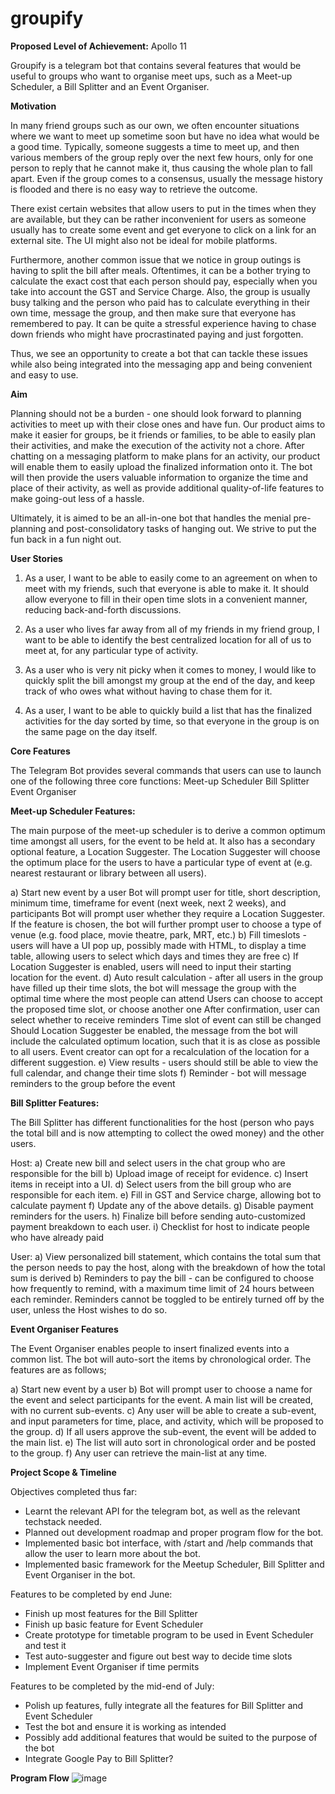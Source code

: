# groupify

**Proposed Level of Achievement:** Apollo 11


Groupify is a telegram bot that contains several features that would be useful to groups who want to organise meet ups, such as a Meet-up Scheduler, a Bill Splitter and an Event Organiser.


**Motivation**

In many friend groups such as our own, we often encounter situations where we want to meet up sometime soon but have no idea what would be a good time. Typically, someone suggests a time to meet up, and then various members of the group reply over the next few hours, only for one person to reply that he cannot make it, thus causing the whole plan to fall apart. Even if the group comes to a consensus, usually the message history is flooded and there is no easy way to retrieve the outcome.

There exist certain websites that allow users to put in the times when they are available, but they can be rather inconvenient for users as someone usually has to create some event and get everyone to click on a link for an external site. The UI might also not be ideal for mobile platforms.

Furthermore, another common issue that we notice in group outings is having to split the bill after meals. Oftentimes, it can be a bother trying to calculate the exact cost that each person should pay, especially when you take into account the GST and Service Charge. Also, the group is usually busy talking and the person who paid has to calculate everything in their own time, message the group, and then make sure that everyone has remembered to pay. It can be quite a stressful experience having to chase down friends who might have procrastinated paying and just forgotten.

Thus, we see an opportunity to create a bot that can tackle these issues while also being integrated into the messaging app and being convenient and easy to use.


**Aim**

Planning should not be a burden - one should look forward to planning activities to meet up with their close ones and have fun. Our product aims to make it easier for groups, be it friends or families, to be able to easily plan their activities, and make the execution of the activity not a chore. After chatting on a messaging platform to make plans for an activity, our product will enable them to easily upload the finalized information onto it. The bot will then provide the users valuable information to organize the time and place of their activity, as well as provide additional quality-of-life features to make going-out less of a hassle. 

Ultimately, it is aimed to be an all-in-one bot that handles the menial pre-planning and post-consolidatory tasks of hanging out. We strive to put the fun back in a fun night out.




**User Stories**


1. As a user, I want to be able to easily come to an agreement on when to meet with my friends, such that everyone is able to make it. It should allow everyone to fill in their open time slots in a convenient manner, reducing back-and-forth discussions.

2. As a user who lives far away from all of my friends in my friend group, I want to be able to identify the best centralized location for all of us to meet at, for any particular type of activity.

3. As a user who is very nit picky when it comes to money, I would like to quickly split the bill amongst my group at the end of the day, and keep track of who owes what without having to chase them for it.

4. As a user, I want to be able to quickly build a list that has the finalized activities for the day sorted by time, so that everyone in the group is on the same page on the day itself.


**Core Features**


The Telegram Bot provides several commands that users can use to launch one of the following three core functions:
Meet-up Scheduler
Bill Splitter
Event Organiser


**Meet-up Scheduler Features:**

The main purpose of the meet-up scheduler is to derive a common optimum time amongst all users, for the event to be held at. 
It also has a secondary optional feature, a Location Suggester. The Location Suggester will choose the optimum place for the users to have a particular type of event at (e.g. nearest restaurant or library between all users).

a) Start new event by a user
    Bot will prompt user for title, short description, minimum time, timeframe for event (next week, next 2 weeks), and participants
    Bot will prompt user whether they require a Location Suggester. If the feature is chosen, the bot will further prompt user to choose a type of venue (e.g. food place, movie     theatre, park, MRT, etc.)
b) Fill timeslots - users will have a UI pop up, possibly made with HTML, to display a time table, allowing users to select which days and times they are free
c) If Location Suggester is enabled, users will need to input their starting location for the event.
d) Auto result calculation - after all users in the group have filled up their time slots, the bot will message the group with the optimal time where the most people can attend
    Users can choose to accept the proposed time slot, or choose another one
    After confirmation, user can select whether to receive reminders 
    Time slot of event can still be changed
    Should Location Suggester be enabled, the message from the bot will include the calculated optimum location, such that it is as close as possible to all users.
     Event creator can opt for a recalculation of the location for a different suggestion.
e) View results - users should still be able to view the full calendar, and change their time slots
f) Reminder - bot will message reminders to the group before the event




**Bill Splitter Features:**

The Bill Splitter has different functionalities for the host (person who pays the total bill and is now attempting to collect the owed money) and the other users.

Host:
a) Create new bill and select users in the chat group who are responsible for the bill
b) Upload image of receipt for evidence. 
c) Insert items in receipt into a UI.
d) Select users from the bill group who are responsible for each item.
e) Fill in GST and Service charge, allowing bot to calculate payment
f) Update any of the above details.
g) Disable payment reminders for the users.
h) Finalize bill before sending auto-customized payment breakdown to each user.
i) Checklist for host to indicate people who have already paid

User:
a) View personalized bill statement, which contains the total sum that the person needs to pay the host, along with the breakdown of how the total sum is derived
b) Reminders to pay the bill - can be configured to choose how frequently to remind, with a maximum time limit of 24 hours between each reminder. Reminders cannot be toggled to be entirely turned off by the user, unless the Host wishes to do so.




**Event Organiser Features**

The Event Organiser enables people to insert finalized events into a common list. The bot will auto-sort the items by chronological order. The features are as follows;

a) Start new event by a user
b) Bot will prompt user to choose a name for the event and select participants for the event. A main list will be created, with no current sub-events.
c) Any user will be able to create a sub-event, and input parameters for time, place, and activity, which will be proposed to the group.
d) If all users approve the sub-event, the event will be added to the main list.
e) The list will auto sort in chronological order and be posted to the group.
f) Any user can retrieve the main-list at any time.


**Project Scope & Timeline**


Objectives completed thus far:
- Learnt the relevant API for the telegram bot, as well as the relevant techstack needed.
- Planned out development roadmap and proper program flow for the bot.
- Implemented basic bot interface, with /start and /help commands that allow the user to learn more about the bot.
- Implemented basic framework for the Meetup Scheduler, Bill Splitter and Event Organiser in the bot.

Features to be completed by end June:
- Finish up most features for the Bill Splitter
- Finish up basic feature for Event Scheduler
- Create prototype for timetable program to be used in Event Scheduler and test it
- Test auto-suggester and figure out best way to decide time slots
- Implement Event Organiser if time permits

Features to be completed by the mid-end of July: 

- Polish up features, fully integrate all the features for Bill Splitter and Event Scheduler
- Test the bot and ensure it is working as intended
- Possibly add additional features that would be suited to the purpose of the bot
- Integrate Google Pay to Bill Splitter?



**Program Flow**
![image](https://user-images.githubusercontent.com/13115675/120102136-31c48400-c17c-11eb-8ea5-a1f36151986e.png)
